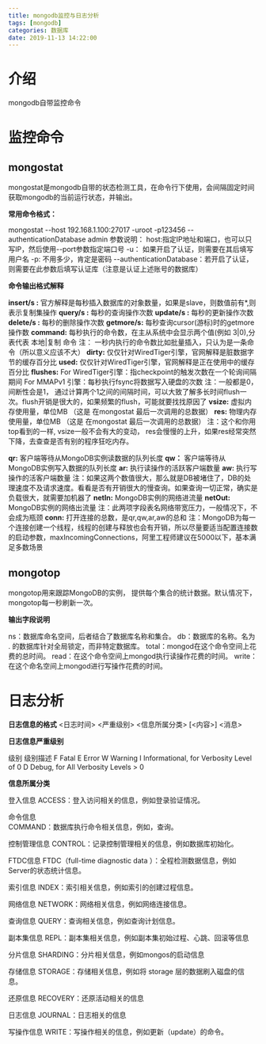 ```yaml
---
title: mongodb监控与日志分析
tags: [mongodb]
categories: 数据库
date: 2019-11-13 14:22:00
---
```



# 介绍
mongodb自带监控命令
# 监控命令
## mongostat
mongostat是mongodb自带的状态检测工具，在命令行下使用，会间隔固定时间获取mongodb的当前运行状态，并输出。

**常用命令格式：**

mongostat --host 192.168.1.100:27017 -uroot -p123456 --authenticationDatabase admin
参数说明：
host:指定IP地址和端口，也可以只写IP，然后使用--port参数指定端口号
-u： 如果开启了认证，则需要在其后填写用户名
-p: 不用多少，肯定是密码
--authenticationDatabase：若开启了认证，则需要在此参数后填写认证库（注意是认证上述账号的数据库）

**命令输出格式解释**

**insert/s :** 官方解释是每秒插入数据库的对象数量，如果是slave，则数值前有*,则表示复制集操作
**query/s :** 每秒的查询操作次数
**update/s :** 每秒的更新操作次数
**delete/s :** 每秒的删除操作次数
**getmore/s:** 每秒查询cursor(游标)时的getmore操作数
**command:** 每秒执行的命令数，在主从系统中会显示两个值(例如 3|0),分表代表 本地|复制 命令
注： 一秒内执行的命令数比如批量插入，只认为是一条命令（所以意义应该不大）
**dirty:** 仅仅针对WiredTiger引擎，官网解释是脏数据字节的缓存百分比
**used:** 仅仅针对WiredTiger引擎，官网解释是正在使用中的缓存百分比
**flushes:**
For WiredTiger引擎：指checkpoint的触发次数在一个轮询间隔期间
For MMAPv1 引擎：每秒执行fsync将数据写入硬盘的次数
注：一般都是0，间断性会是1， 通过计算两个1之间的间隔时间，可以大致了解多长时间flush一次。flush开销是很大的，如果频繁的flush，可能就要找找原因了
**vsize:** 虚拟内存使用量，单位MB （这是 在mongostat 最后一次调用的总数据）
**res:**  物理内存使用量，单位MB （这是 在mongostat 最后一次调用的总数据）
注：这个和你用top看到的一样, vsize一般不会有大的变动， res会慢慢的上升，如果res经常突然下降，去查查是否有别的程序狂吃内存。

**qr:** 客户端等待从MongoDB实例读数据的队列长度
**qw：** 客户端等待从MongoDB实例写入数据的队列长度
**ar:** 执行读操作的活跃客户端数量
**aw:** 执行写操作的活客户端数量
注：如果这两个数值很大，那么就是DB被堵住了，DB的处理速度不及请求速度。看看是否有开销很大的慢查询。如果查询一切正常，确实是负载很大，就需要加机器了
**netIn:** MongoDB实例的网络进流量
**netOut:** MongoDB实例的网络出流量
注：此两项字段表名网络带宽压力，一般情况下，不会成为瓶颈
**conn:** 打开连接的总数，是qr,qw,ar,aw的总和
注：MongoDB为每一个连接创建一个线程，线程的创建与释放也会有开销，所以尽量要适当配置连接数的启动参数，maxIncomingConnections，阿里工程师建议在5000以下，基本满足多数场景

## mongotop
mongotop用来跟踪MongoDB的实例， 提供每个集合的统计数据。默认情况下，mongotop每一秒刷新一次。

**输出字段说明**

ns：数据库命名空间，后者结合了数据库名称和集合。
db：数据库的名称。名为 . 的数据库针对全局锁定，而非特定数据库。
total：mongod在这个命令空间上花费的总时间。
read：在这个命令空间上mongod执行读操作花费的时间。
write：在这个命名空间上mongod进行写操作花费的时间。

# 日志分析
**日志信息的格式**
<日志时间> <严重级别> <信息所属分类> [<内容>] <消息>

**日志信息严重级别**

级别	级别描述
F	Fatal
E	Error
W	Warning
I	Informational, for Verbosity Level of 0
D	Debug, for All Verbosity Levels > 0

**信息所属分类**

登入信息
ACCESS：登入访问相关的信息，例如登录验证情况。

命令信息	
COMMAND：数据库执行命令相关信息，例如，查询。

控制管理信息
CONTROL：记录控制管理相关的信息，例如数据库初始化。

FTDC信息
FTDC（full-time diagnostic data ）：全程检测数据信息，例如Server的状态统计信息。

索引信息
INDEX：索引相关信息，例如索引的创建过程信息。

网络信息
NETWORK：网络相关信息，例如网络连接信息。

查询信息
QUERY：查询相关信息，例如查询计划信息。

副本集信息
REPL：副本集相关信息，例如副本集初始过程、心跳、回滚等信息

分片信息
SHARDING：分片相关信息，例如mongos的启动信息

存储信息
STORAGE：存储相关信息，例如将 storage 层的数据刷入磁盘的信息。

还原信息
RECOVERY：还原活动相关的信息

日志信息
JOURNAL：日志相关的信息

写操作信息
WRITE：写操作相关的信息，例如更新（update）的命令。